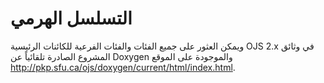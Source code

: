 # التسلسل الهرمي

ويمكن العثور على جميع الفئات والفئات الفرعية للكائنات الرئيسية OJS 2.x في وثائق المشروع الصادرة تلقائياً عن Doxygen والموجودة على الموقع http://pkp.sfu.ca/ojs/doxygen/current/html/index.html.

